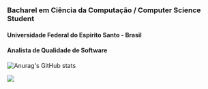 ### Bacharel em Ciência da Computação / Computer Science Student
#### Universidade Federal do Espirito Santo - Brasil
#### Analista de Qualidade de Software

![Anurag's GitHub stats](https://github-readme-stats.vercel.app/api?username=handaniel&show_icons=true&theme=dracula)

![](https://komarev.com/ghpvc/?username=handaniel)




